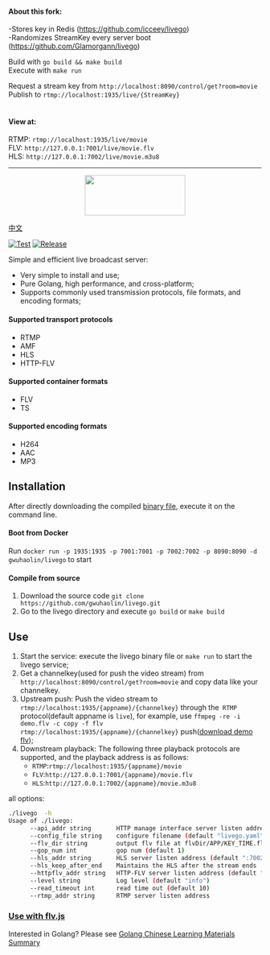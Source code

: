#### About this fork:
-Stores key in Redis (https://github.com/icceey/livego)</br>
-Randomizes StreamKey every server boot (https://github.com/Glamorgann/livego)</br>

Build with `go build && make build`</br>
Execute with `make run`</br>

Request a stream key from `http://localhost:8090/control/get?room=movie`</br>
Publish to `rtmp://localhost:1935/live/{StreamKey}`</br></br>
#### View at:
RTMP: `rtmp://localhost:1935/live/movie`</br>
FLV: `http://127.0.0.1:7001/live/movie.flv`</br>
HLS: `http://127.0.0.1:7002/live/movie.m3u8`</br>

------------------------------------------------------------------------------------


<p align='center'>
    <img src='./logo.png' width='200px' height='80px'/>
</p>

[中文](./README_cn.md)

[![Test](https://github.com/gwuhaolin/livego/workflows/Test/badge.svg)](https://github.com/gwuhaolin/livego/actions?query=workflow%3ATest)
[![Release](https://github.com/gwuhaolin/livego/workflows/Release/badge.svg)](https://github.com/gwuhaolin/livego/actions?query=workflow%3ARelease)

Simple and efficient live broadcast server:
- Very simple to install and use;
- Pure Golang, high performance, and cross-platform;
- Supports commonly used transmission protocols, file formats, and encoding formats;

#### Supported transport protocols
- RTMP
- AMF
- HLS
- HTTP-FLV

#### Supported container formats
- FLV
- TS

#### Supported encoding formats
- H264
- AAC
- MP3

## Installation
After directly downloading the compiled [binary file](https://github.com/gwuhaolin/livego/releases), execute it on the command line.

#### Boot from Docker
Run `docker run -p 1935:1935 -p 7001:7001 -p 7002:7002 -p 8090:8090 -d gwuhaolin/livego` to start

#### Compile from source
1. Download the source code `git clone https://github.com/gwuhaolin/livego.git`
2. Go to the livego directory and execute `go build` or `make build`

## Use
1. Start the service: execute the livego binary file or `make run` to start the livego service;
2. Get a channelkey(used for push the video stream) from `http://localhost:8090/control/get?room=movie` and copy data like your channelkey.
3. Upstream push: Push the video stream to `rtmp://localhost:1935/{appname}/{channelkey}` through the` RTMP` protocol(default appname is `live`), for example, use `ffmpeg -re -i demo.flv -c copy -f flv rtmp://localhost:1935/{appname}/{channelkey}` push([download demo flv](https://s3plus.meituan.net/v1/mss_7e425c4d9dcb4bb4918bbfa2779e6de1/mpack/default/demo.flv));
4. Downstream playback: The following three playback protocols are supported, and the playback address is as follows:
    - `RTMP`:`rtmp://localhost:1935/{appname}/movie`
    - `FLV`:`http://127.0.0.1:7001/{appname}/movie.flv`
    - `HLS`:`http://127.0.0.1:7002/{appname}/movie.m3u8`
   
all options: 
```bash
./livego  -h
Usage of ./livego:
      --api_addr string       HTTP manage interface server listen address (default ":8090")
      --config_file string    configure filename (default "livego.yaml")
      --flv_dir string        output flv file at flvDir/APP/KEY_TIME.flv (default "tmp")
      --gop_num int           gop num (default 1)
      --hls_addr string       HLS server listen address (default ":7002")
      --hls_keep_after_end    Maintains the HLS after the stream ends
      --httpflv_addr string   HTTP-FLV server listen address (default ":7001")
      --level string          Log level (default "info")
      --read_timeout int      read time out (default 10)
      --rtmp_addr string      RTMP server listen address
```

### [Use with flv.js](https://github.com/gwuhaolin/blog/issues/3)

Interested in Golang? Please see [Golang Chinese Learning Materials Summary](http://go.wuhaolin.cn/)
